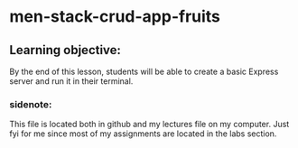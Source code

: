 # men-stack-crud-app-fruits

## Learning objective: 
By the end of this lesson, students will be able to create a basic Express server and run it in their terminal.

### sidenote:
This file is located both in github and my lectures file on my computer. Just fyi for me since most of my assignments are located in the labs section.